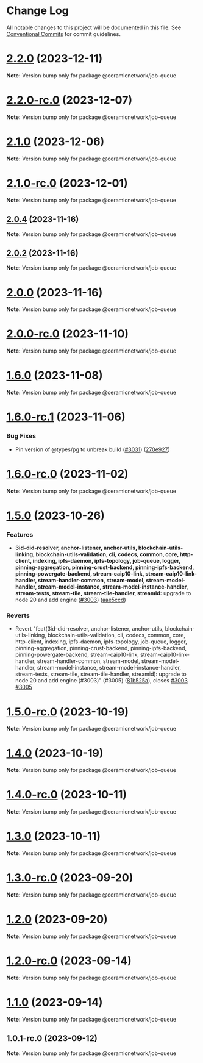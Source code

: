# Change Log

All notable changes to this project will be documented in this file.
See [Conventional Commits](https://conventionalcommits.org) for commit guidelines.

# [2.2.0](https://github.com/ceramicnetwork/js-ceramic/compare/@ceramicnetwork/job-queue@2.2.0-rc.0...@ceramicnetwork/job-queue@2.2.0) (2023-12-11)

**Note:** Version bump only for package @ceramicnetwork/job-queue





# [2.2.0-rc.0](https://github.com/ceramicnetwork/js-ceramic/compare/@ceramicnetwork/job-queue@2.1.0...@ceramicnetwork/job-queue@2.2.0-rc.0) (2023-12-07)

**Note:** Version bump only for package @ceramicnetwork/job-queue





# [2.1.0](https://github.com/ceramicnetwork/js-ceramic/compare/@ceramicnetwork/job-queue@2.1.0-rc.0...@ceramicnetwork/job-queue@2.1.0) (2023-12-06)

**Note:** Version bump only for package @ceramicnetwork/job-queue





# [2.1.0-rc.0](https://github.com/ceramicnetwork/js-ceramic/compare/@ceramicnetwork/job-queue@2.0.4...@ceramicnetwork/job-queue@2.1.0-rc.0) (2023-12-01)

**Note:** Version bump only for package @ceramicnetwork/job-queue





## [2.0.4](/compare/@ceramicnetwork/job-queue@2.0.2...@ceramicnetwork/job-queue@2.0.4) (2023-11-16)

**Note:** Version bump only for package @ceramicnetwork/job-queue





## [2.0.2](/compare/@ceramicnetwork/job-queue@2.0.0...@ceramicnetwork/job-queue@2.0.2) (2023-11-16)

**Note:** Version bump only for package @ceramicnetwork/job-queue





# [2.0.0](/compare/@ceramicnetwork/job-queue@2.0.0-rc.0...@ceramicnetwork/job-queue@2.0.0) (2023-11-16)

**Note:** Version bump only for package @ceramicnetwork/job-queue





# [2.0.0-rc.0](/compare/@ceramicnetwork/job-queue@1.6.0...@ceramicnetwork/job-queue@2.0.0-rc.0) (2023-11-10)

**Note:** Version bump only for package @ceramicnetwork/job-queue





# [1.6.0](https://github.com/ceramicnetwork/js-ceramic/compare/@ceramicnetwork/job-queue@1.6.0-rc.1...@ceramicnetwork/job-queue@1.6.0) (2023-11-08)

**Note:** Version bump only for package @ceramicnetwork/job-queue





# [1.6.0-rc.1](https://github.com/ceramicnetwork/js-ceramic/compare/@ceramicnetwork/job-queue@1.6.0-rc.0...@ceramicnetwork/job-queue@1.6.0-rc.1) (2023-11-06)


### Bug Fixes

* Pin version of @types/pg to unbreak build ([#3031](https://github.com/ceramicnetwork/js-ceramic/issues/3031)) ([270e927](https://github.com/ceramicnetwork/js-ceramic/commit/270e92737160926275a52c64dda50850c1443bbe))





# [1.6.0-rc.0](https://github.com/ceramicnetwork/js-ceramic/compare/@ceramicnetwork/job-queue@1.5.0...@ceramicnetwork/job-queue@1.6.0-rc.0) (2023-11-02)

**Note:** Version bump only for package @ceramicnetwork/job-queue





# [1.5.0](https://github.com/ceramicnetwork/js-ceramic/compare/@ceramicnetwork/job-queue@1.5.0-rc.0...@ceramicnetwork/job-queue@1.5.0) (2023-10-26)


### Features

* **3id-did-resolver, anchor-listener, anchor-utils, blockchain-utils-linking, blockchain-utils-validation, cli, codecs, common, core, http-client, indexing, ipfs-daemon, ipfs-topology, job-queue, logger, pinning-aggregation, pinning-crust-backend, pinning-ipfs-backend, pinning-powergate-backend, stream-caip10-link, stream-caip10-link-handler, stream-handler-common, stream-model, stream-model-handler, stream-model-instance, stream-model-instance-handler, stream-tests, stream-tile, stream-tile-handler, streamid:** upgrade to node 20 and add engine ([#3003](https://github.com/ceramicnetwork/js-ceramic/issues/3003)) ([aae5ccd](https://github.com/ceramicnetwork/js-ceramic/commit/aae5ccdcec3009e411098df434a6e29b935b74fd))


### Reverts

* Revert "feat(3id-did-resolver, anchor-listener, anchor-utils, blockchain-utils-linking, blockchain-utils-validation, cli, codecs, common, core, http-client, indexing, ipfs-daemon, ipfs-topology, job-queue, logger, pinning-aggregation, pinning-crust-backend, pinning-ipfs-backend, pinning-powergate-backend, stream-caip10-link, stream-caip10-link-handler, stream-handler-common, stream-model, stream-model-handler, stream-model-instance, stream-model-instance-handler, stream-tests, stream-tile, stream-tile-handler, streamid): upgrade to node 20 and add engine (#3003)" (#3005) ([81b525a](https://github.com/ceramicnetwork/js-ceramic/commit/81b525afbaff04060aa1b6aaed1faf3c5bb8fa81)), closes [#3003](https://github.com/ceramicnetwork/js-ceramic/issues/3003) [#3005](https://github.com/ceramicnetwork/js-ceramic/issues/3005)





# [1.5.0-rc.0](https://github.com/ceramicnetwork/js-ceramic/compare/@ceramicnetwork/job-queue@1.4.0...@ceramicnetwork/job-queue@1.5.0-rc.0) (2023-10-19)

**Note:** Version bump only for package @ceramicnetwork/job-queue





# [1.4.0](https://github.com/ceramicnetwork/js-ceramic/compare/@ceramicnetwork/job-queue@1.4.0-rc.0...@ceramicnetwork/job-queue@1.4.0) (2023-10-19)

**Note:** Version bump only for package @ceramicnetwork/job-queue





# [1.4.0-rc.0](https://github.com/ceramicnetwork/js-ceramic/compare/@ceramicnetwork/job-queue@1.3.0...@ceramicnetwork/job-queue@1.4.0-rc.0) (2023-10-11)

**Note:** Version bump only for package @ceramicnetwork/job-queue





# [1.3.0](https://github.com/ceramicnetwork/js-ceramic/compare/@ceramicnetwork/job-queue@1.3.0-rc.0...@ceramicnetwork/job-queue@1.3.0) (2023-10-11)

**Note:** Version bump only for package @ceramicnetwork/job-queue





# [1.3.0-rc.0](https://github.com/ceramicnetwork/js-ceramic/compare/@ceramicnetwork/job-queue@1.2.0...@ceramicnetwork/job-queue@1.3.0-rc.0) (2023-09-20)

**Note:** Version bump only for package @ceramicnetwork/job-queue





# [1.2.0](https://github.com/ceramicnetwork/js-ceramic/compare/@ceramicnetwork/job-queue@1.2.0-rc.0...@ceramicnetwork/job-queue@1.2.0) (2023-09-20)

**Note:** Version bump only for package @ceramicnetwork/job-queue





# [1.2.0-rc.0](https://github.com/ceramicnetwork/js-ceramic/compare/@ceramicnetwork/job-queue@1.1.0...@ceramicnetwork/job-queue@1.2.0-rc.0) (2023-09-14)

**Note:** Version bump only for package @ceramicnetwork/job-queue





# [1.1.0](https://github.com/ceramicnetwork/js-ceramic/compare/@ceramicnetwork/job-queue@1.0.1-rc.0...@ceramicnetwork/job-queue@1.1.0) (2023-09-14)

**Note:** Version bump only for package @ceramicnetwork/job-queue





## 1.0.1-rc.0 (2023-09-12)

**Note:** Version bump only for package @ceramicnetwork/job-queue
